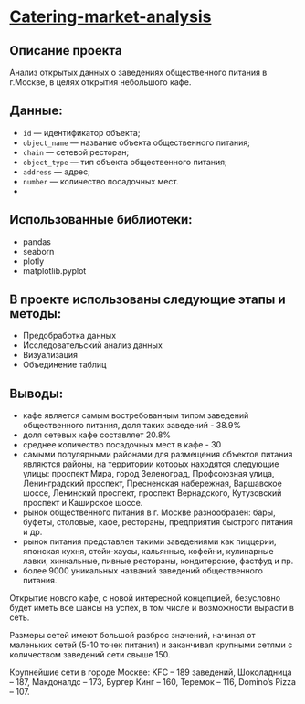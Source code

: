 # [Catering-market-analysis](https://github.com/AleksandrAntonov7/Study-Projects/blob/main/Catering%20market%20analysis/Catering%20market%20analysis.ipynb)

## Описание проекта
Анализ открытых данных о заведениях общественного питания в  г.Москве, в целях открытия небольшого кафе.

## Данные:
- `id` — идентификатор объекта;
- `object_name` — название объекта общественного питания;
- `chain` — сетевой ресторан;
- `object_type` — тип объекта общественного питания;
- `address` — адрес;
- `number` — количество посадочных мест.
- 
## Использованные библиотеки:
- pandas
- seaborn
- plotly
- matplotlib.pyplot
 
## В проекте использованы следующие этапы и методы:
- Предобработка данных
- Исследовательский анализ данных
- Визуализация
- Объединение таблиц

## Выводы:
- кафе является самым востребованным типом заведений общественного питания, доля таких заведений - 38.9%
- доля сетевых кафе составляет 20.8%
- среднее количество посадочных мест в кафе - 30
- самыми популярными районами для размещения объектов питания являются районы, на территории которых находятся следующие улицы: проспект Мира, город Зеленоград, Профсоюзная улица, Ленинградский проспект, Пресненская набережная, Варшавское шоссе, Ленинский проспект, проспект Вернадского, Кутузовский проспект и Каширское шоссе.
- рынок общественного питания в г. Москве разнообразен: бары, буфеты, столовые, кафе, рестораны, предприятия быстрого питания и др.
- рынок питания представлен такими заведениями как пиццерии, японская кухня, стейк-хаусы, кальянные, кофейни, кулинарные лавки, хинкальные, пивные рестораны, кондитерские, фастфуд и пр.
- более 9000 уникальных названий заведений общественного питания.

Открытие нового кафе, с новой интересной концепцией, безусловно будет иметь все шансы на успех, в том числе и возможности вырасти в сеть.

Размеры сетей имеют большой разброс значений, начиная от маленьких сетей (5-10 точек питания) и заканчивая крупными сетями с количеством заведений  сети свыше 150.

Крупнейшие сети в городе Москве: KFC – 189 заведений, Шоколадница – 187, Макдоналдс – 173, Бургер Кинг – 160, Теремок – 116, Domino’s Pizza – 107.
